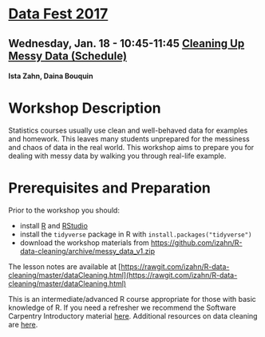
[Data Fest 2017](http://projects.iq.harvard.edu/datafest2017)
============================================================
Wednesday, Jan. 18 - 10:45-11:45
[Cleaning Up Messy Data (Schedule)](http://sched.co/8wA2)
---------------------------------------------------------
#### Ista Zahn, Daina Bouquin

Workshop Description
====================

Statistics courses usually use clean and well-behaved data for examples and
homework. This leaves many students unprepared for the messiness and chaos of
data in the real world. This workshop aims to prepare you for dealing with messy
data by walking you through real-life example.

Prerequisites and Preparation
=============================

Prior to the workshop you should:
- install [R](https://cran.r-project.org/) and 
  [RStudio](https://www.rstudio.com/products/rstudio/download/#download)
- install the `tidyverse` package in R with `install.packages("tidyverse")`
- download the workshop materials from <https://github.com/izahn/R-data-cleaning/archive/messy_data_v1.zip>

The lesson notes are available at
[https://rawgit.com/izahn/R-data-cleaning/master/dataCleaning.html](https://rawgit.com/izahn/R-data-cleaning/master/dataCleaning.html)


This is an intermediate/advanced R course appropriate for those with
basic knowledge of R. If you need a refresher we recommend the
Software Carpentry Introductory material [here](https://swcarpentry.github.io/r-novice-gapminder/01-rstudio-intro/). Additional resources on data cleaning are [here](https://github.com/izahn/R-data-cleaning/blob/master/extra_resources.md).
